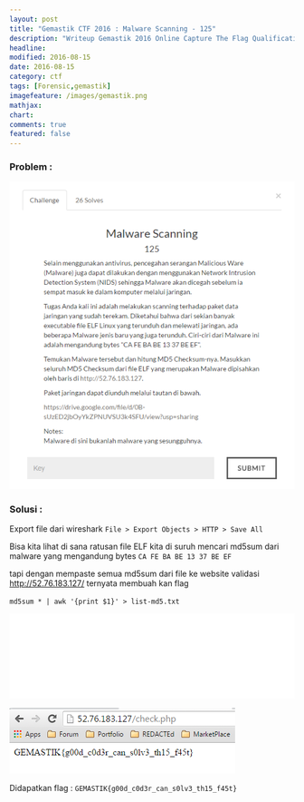 ```yaml
---
layout: post
title: "Gemastik CTF 2016 : Malware Scanning - 125"
description: "Writeup Gemastik 2016 Online Capture The Flag Qualification"
headline: 
modified: 2016-08-15
date: 2016-08-15
category: ctf
tags: [Forensic,gemastik]
imagefeature: /images/gemastik.png
mathjax: 
chart: 
comments: true
featured: false
---
```


### Problem :

![Malware Scanning](/images/malware-scanning.png)


### Solusi :

Export file dari wireshark `File > Export Objects > HTTP > Save All`

Bisa kita lihat di sana ratusan file ELF kita di suruh mencari md5sum dari malware yang mengandung bytes
`CA FE BA BE 13 37 BE EF` 

tapi dengan mempaste semua md5sum dari file ke website validasi http://52.76.183.127/ ternyata membuah kan flag

`md5sum * | awk '{print $1}' > list-md5.txt`

<iframe src="//pastebin.com/embed_iframe/KdrrR1bb" style="border:none;width:100%"></iframe>

![Malware Scanning Flag](/images/malware-scanning-flag.png)

Didapatkan flag : `GEMASTIK{g00d_c0d3r_can_s0lv3_th15_f45t}`






